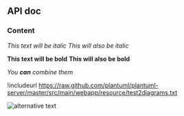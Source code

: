 ## API doc

### Content

*This text will be italic*
_This will also be italic_

**This text will be bold**
__This will also be bold__

_You **can** combine them_

!includeurl https://raw.github.com/plantuml/plantuml-server/master/src/main/webapp/resource/test2diagrams.txt

![alternative text](http://www.plantuml.com/plantuml/proxy?src=https://raw.github.com/plantuml/plantuml-server/master/src/main/webapp/resource/test2diagrams.txt)
